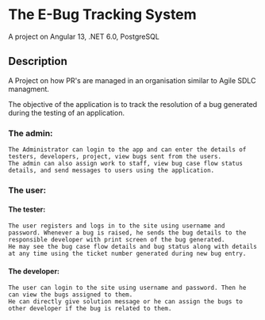 # The E-Bug Tracking System

A project on Angular 13, .NET 6.0, PostgreSQL

## Description
A Project on how PR's are managed in an organisation similar to Agile SDLC managment.

The objective of the application is to track the resolution of a bug generated during the testing of an application.

### The admin:
    The Administrator can login to the app and can enter the details of testers, developers, project, view bugs sent from the users. 
    The admin can also assign work to staff, view bug case flow status details, and send messages to users using the application.
### The user:
#### The tester:
    The user registers and logs in to the site using username and password. Whenever a bug is raised, he sends the bug details to the responsible developer with print screen of the bug generated. 
    He may see the bug case flow details and bug status along with details at any time using the ticket number generated during new bug entry.
#### The developer:
    The user can login to the site using username and password. Then he can view the bugs assigned to them. 
    He can directly give solution message or he can assign the bugs to other developer if the bug is related to them.
